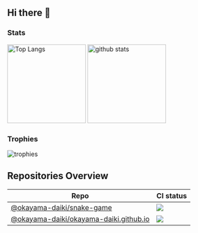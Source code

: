 ## Hi there 👋

### Stats

<div>
  <img alt="Top Langs" height="180px" src="https://github-readme-stats.vercel.app/api/top-langs/?username=okayama-daiki&layout=compact&show_icons=true" />
  <img alt="github stats" height="180px" src="https://github-readme-stats.vercel.app/api?username=okayama-daiki&show_icons=ture" />
</p>

### Trophies

<div>
  <img alt="trophies" src="https://github-profile-trophy.vercel.app/?username=okayama-daiki&column=6&rank=-C,-B&margin-w=5">
</div>

## Repositories Overview

| Repo                                                                                               | CI status                                                                                                   |
| -------------------------------------------------------------------------------------------------- | ----------------------------------------------------------------------------------------------------------- |
| [@okayama-daiki/snake-game](https://github.com/okayama-daiki/snake-game)                           | <img src="https://github.com/okayama-daiki/snake-game/actions/workflows/static.yml/badge.svg"/>             |
| [@okayama-daiki/okayama-daiki.github.io](https://github.com/okayama-daiki/okayama-daiki.github.io) | <img src="https://github.com/okayama-daiki/okayama-daiki.github.io/actions/workflows/ci-cd.yml/badge.svg"/> |

